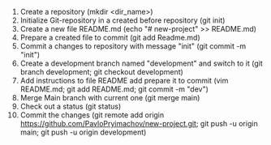 1. Create a repository (mkdir <dir_name>)
2. Initialize Git-repository in a created before repository (git init)
3. Create a new file README.md (echo "# new-project" >> README.md)
4. Prepare a created file to commit (git add Readme.md)
5. Commit a changes to repository with message "init" (git commit -m "init")
6. Create a development branch named "development" and switch to it (git branch development; git checkout development)
7. Add instructions to file README add prepare it to commit (vim README.md; git add README.md; git commit -m "dev")
8. Merge Main branch with current one (git merge main)
9. Check out a status (git status)
10. Commit the changes (git remote add origin https://github.com/PavloPryimachov/new-project.git; git push -u origin main; git push -u origin development)